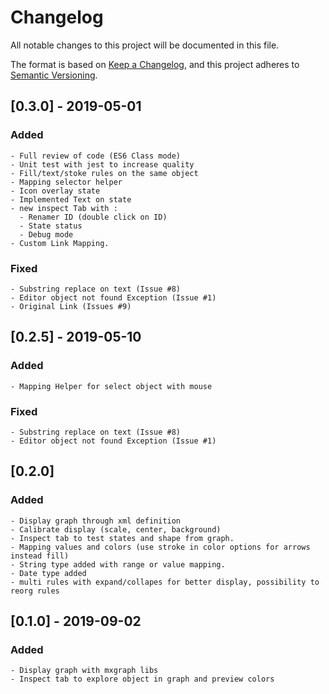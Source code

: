# Changelog

All notable changes to this project will be documented in this file.

The format is based on [Keep a Changelog](https://keepachangelog.com/en/1.0.0/),
and this project adheres to [Semantic Versioning](https://semver.org/spec/v2.0.0.html).

## [0.3.0] - 2019-05-01
### Added
    - Full review of code (ES6 Class mode)
    - Unit test with jest to increase quality
    - Fill/text/stoke rules on the same object
    - Mapping selector helper
    - Icon overlay state
    - Implemented Text on state
    - new inspect Tab with :
      - Renamer ID (double click on ID)
      - State status
      - Debug mode
    - Custom Link Mapping.
### Fixed
    - Substring replace on text (Issue #8)
    - Editor object not found Exception (Issue #1)
    - Original Link (Issues #9)

## [0.2.5] - 2019-05-10
### Added
    - Mapping Helper for select object with mouse
### Fixed
    - Substring replace on text (Issue #8)
    - Editor object not found Exception (Issue #1)

## [0.2.0]
### Added
    - Display graph through xml definition
    - Calibrate display (scale, center, background)
    - Inspect tab to test states and shape from graph.
    - Mapping values and colors (use stroke in color options for arrows instead fill)
    - String type added with range or value mapping.
    - Date type added
    - multi rules with expand/collapes for better display, possibility to reorg rules

## [0.1.0] - 2019-09-02
### Added
    - Display graph with mxgraph libs
    - Inspect tab to explore object in graph and preview colors

